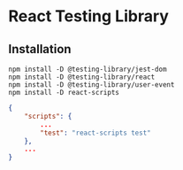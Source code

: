 # React Testing Library

## Installation

```
npm install -D @testing-library/jest-dom
npm install -D @testing-library/react
npm install -D @testing-library/user-event
npm install -D react-scripts
```

```json
{
    "scripts": {
        ...
        "test": "react-scripts test"
    },
    ...
}
```
